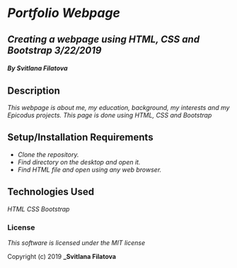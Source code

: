 # _**Portfolio Webpage**_

## _Creating a webpage using HTML, CSS and Bootstrap 3/22/2019_

#### _**By Svitlana Filatova**_

## Description

_This webpage is about me, my education, background, my interests and my Epicodus projects. This page is done using HTML, CSS and Bootstrap_

## Setup/Installation Requirements

* _Clone the repository._
* _Find directory on the desktop and open it._
* _Find HTML file and open using any web browser._

## Technologies Used

_HTML_
_CSS_
_Bootstrap_

### License

*This software is licensed under the MIT license*

Copyright (c) 2019 **_Svitlana Filatova**
